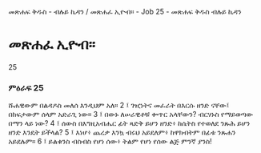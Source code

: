 ﻿
መጽሐፍ ቅዱስ - ብሉይ ኪዳን / መጽሐፈ ኢዮብ። - Job 25 - መጽሐፍ ቅዱስ ብሉይ ኪዳን
# መጽሐፈ ኢዮብ።
25
### ምዕራፍ 25
ሹሐዊውም በልዳዶስ መለሰ እንዲህም አለ።
2 ፤ ገዢነትና መፈራት በእርሱ ዘንድ ናቸው፤ በከፍታውም ሰላም አድራጊ ነው።
3 ፤ በውኑ ለሠራዊቶቹ ቍጥር አላቸውን? ብርሃኑስ የማይወጣው በማን ላይ ነው?
4 ፤ ሰውስ በእግዚአብሔር ፊት ጻድቅ ይሆን ዘንድ፥ ከሴትስ የተወለደ ንጹሕ ይሆን ዘንድ እንዴት ይችላል?
5 ፤ እነሆ፥ ጨረቃ እንኳ ብሩህ አይደለም፥ ከዋክብትም በፊቱ ንጹሐን አይደሉም።
6 ፤ ይልቁንስ ብስብስ የሆነ ሰው፥ ትልም የሆነ የሰው ልጅ ምንኛ ያንስ! 
